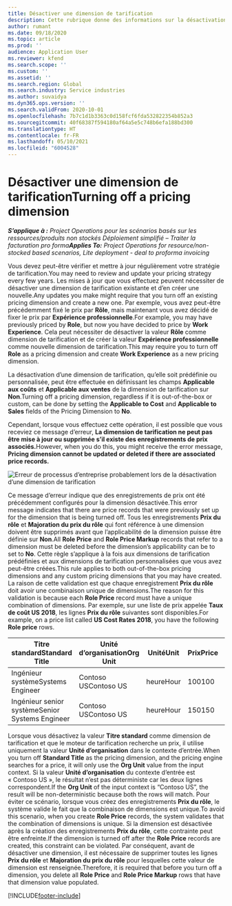 ```yaml
---
title: Désactiver une dimension de tarification
description: Cette rubrique donne des informations sur la désactivation des dimensions de tarification.
author: rumant
ms.date: 09/18/2020
ms.topic: article
ms.prod: ''
audience: Application User
ms.reviewer: kfend
ms.search.scope: ''
ms.custom: ''
ms.assetid: ''
ms.search.region: Global
ms.search.industry: Service industries
ms.author: suvaidya
ms.dyn365.ops.version: ''
ms.search.validFrom: 2020-10-01
ms.openlocfilehash: 7b7c1d1b3363c0d158fcf6fda532822354b852a3
ms.sourcegitcommit: 40f68387f594180af64a5e5c748b6efa188bd300
ms.translationtype: HT
ms.contentlocale: fr-FR
ms.lasthandoff: 05/10/2021
ms.locfileid: "6004528"
---
```

# <a name="turning-off-a-pricing-dimension"></a><span data-ttu-id="086d1-103">Désactiver une dimension de tarification</span><span class="sxs-lookup"><span data-stu-id="086d1-103">Turning off a pricing dimension</span></span>

<span data-ttu-id="086d1-104">_**S’applique à :** Project Operations pour les scénarios basés sur les ressources/produits non stockés Déploiement simplifié – Traiter la facturation pro forma_</span><span class="sxs-lookup"><span data-stu-id="086d1-104">_**Applies To:** Project Operations for resource/non-stocked based scenarios, Lite deployment - deal to proforma invoicing_</span></span>

<span data-ttu-id="086d1-105">Vous devez peut-être vérifier et mettre à jour régulièrement votre stratégie de tarification.</span><span class="sxs-lookup"><span data-stu-id="086d1-105">You may need to review and update your pricing strategy every few years.</span></span> <span data-ttu-id="086d1-106">Les mises à jour que vous effectuez peuvent nécessiter de désactiver une dimension de tarification existante et d’en créer une nouvelle.</span><span class="sxs-lookup"><span data-stu-id="086d1-106">Any updates you make might require that you turn off an existing pricing dimension and create a new one.</span></span> <span data-ttu-id="086d1-107">Par exemple, vous avez peut-être précédemment fixé le prix par **Rôle**, mais maintenant vous avez décidé de fixer le prix par **Expérience professionnelle**.</span><span class="sxs-lookup"><span data-stu-id="086d1-107">For example, you may have previously priced by **Role**, but now you have decided to price by **Work Experience**.</span></span> <span data-ttu-id="086d1-108">Cela peut nécessiter de désactiver la valeur **Rôle** comme dimension de tarification et de créer la valeur **Expérience professionnelle** comme nouvelle dimension de tarification.</span><span class="sxs-lookup"><span data-stu-id="086d1-108">This may require you to turn off **Role** as a pricing dimension and create **Work Experience** as a new pricing dimension.</span></span> 

<span data-ttu-id="086d1-109">La désactivation d’une dimension de tarification, qu’elle soit prédéfinie ou personnalisée, peut être effectuée en définissant les champs **Applicable aux coûts** et **Applicable aux ventes** de la dimension de tarification sur **Non**.</span><span class="sxs-lookup"><span data-stu-id="086d1-109">Turning off a pricing dimension, regardless if it is out-of-the-box or custom, can be done by setting the **Applicable to Cost** and **Applicable to Sales** fields of the Pricing Dimension to **No**.</span></span>

<span data-ttu-id="086d1-110">Cependant, lorsque vous effectuez cette opération, il est possible que vous receviez ce message d’erreur, **La dimension de tarification ne peut pas être mise à jour ou supprimée s’il existe des enregistrements de prix associés.**</span><span class="sxs-lookup"><span data-stu-id="086d1-110">However, when you do this, you might receive the error message, **Pricing dimension cannot be updated or deleted if there are associated price records.**</span></span>

![Erreur de processus d’entreprise probablement lors de la désactivation d’une dimension de tarification](media/Business-Process-Error.png)

<span data-ttu-id="086d1-112">Ce message d’erreur indique que des enregistrements de prix ont été précédemment configurés pour la dimension désactivée.</span><span class="sxs-lookup"><span data-stu-id="086d1-112">This error message indicates that there are price records that were previously set up for the dimension that is being turned off.</span></span> <span data-ttu-id="086d1-113">Tous les enregistrements **Prix du rôle** et **Majoration du prix du rôle** qui font référence à une dimension doivent être supprimés avant que l’applicabilité de la dimension puisse être définie sur **Non**.</span><span class="sxs-lookup"><span data-stu-id="086d1-113">All **Role Price** and **Role Price Markup** records that refer to a dimension must be deleted before the dimension’s applicability can be to set to **No**.</span></span> <span data-ttu-id="086d1-114">Cette règle s’applique à la fois aux dimensions de tarification prédéfinies et aux dimensions de tarification personnalisées que vous avez peut-être créées.</span><span class="sxs-lookup"><span data-stu-id="086d1-114">This rule applies to both out-of-the-box pricing dimensions and any custom pricing dimensions that you may have created.</span></span> <span data-ttu-id="086d1-115">La raison de cette validation est que chaque enregistrement **Prix du rôle** doit avoir une combinaison unique de dimensions.</span><span class="sxs-lookup"><span data-stu-id="086d1-115">The reason for this validation is because each **Role Price** record must have a unique combination of dimensions.</span></span> <span data-ttu-id="086d1-116">Par exemple, sur une liste de prix appelée **Taux de coût US 2018**, les lignes **Prix du rôle** suivantes sont disponibles.</span><span class="sxs-lookup"><span data-stu-id="086d1-116">For example, on a price list called **US Cost Rates 2018**, you have the following **Role price** rows.</span></span> 

| <span data-ttu-id="086d1-117">Titre standard</span><span class="sxs-lookup"><span data-stu-id="086d1-117">Standard Title</span></span>         | <span data-ttu-id="086d1-118">Unité d’organisation</span><span class="sxs-lookup"><span data-stu-id="086d1-118">Org Unit</span></span>    |<span data-ttu-id="086d1-119">Unité</span><span class="sxs-lookup"><span data-stu-id="086d1-119">Unit</span></span>   |<span data-ttu-id="086d1-120">Prix</span><span class="sxs-lookup"><span data-stu-id="086d1-120">Price</span></span>  |<span data-ttu-id="086d1-121">Devise</span><span class="sxs-lookup"><span data-stu-id="086d1-121">Currency</span></span>  |
| -----------------------|-------------|-------|-------|----------|
| <span data-ttu-id="086d1-122">Ingénieur système</span><span class="sxs-lookup"><span data-stu-id="086d1-122">Systems Engineer</span></span>|<span data-ttu-id="086d1-123">Contoso US</span><span class="sxs-lookup"><span data-stu-id="086d1-123">Contoso US</span></span>|<span data-ttu-id="086d1-124">heure</span><span class="sxs-lookup"><span data-stu-id="086d1-124">Hour</span></span>| <span data-ttu-id="086d1-125">100</span><span class="sxs-lookup"><span data-stu-id="086d1-125">100</span></span>|<span data-ttu-id="086d1-126">USD</span><span class="sxs-lookup"><span data-stu-id="086d1-126">USD</span></span>|
| <span data-ttu-id="086d1-127">Ingénieur senior système</span><span class="sxs-lookup"><span data-stu-id="086d1-127">Senior Systems Engineer</span></span>|<span data-ttu-id="086d1-128">Contoso US</span><span class="sxs-lookup"><span data-stu-id="086d1-128">Contoso US</span></span>|<span data-ttu-id="086d1-129">heure</span><span class="sxs-lookup"><span data-stu-id="086d1-129">Hour</span></span>| <span data-ttu-id="086d1-130">150</span><span class="sxs-lookup"><span data-stu-id="086d1-130">150</span></span>| <span data-ttu-id="086d1-131">USD</span><span class="sxs-lookup"><span data-stu-id="086d1-131">USD</span></span>|


<span data-ttu-id="086d1-132">Lorsque vous désactivez la valeur **Titre standard** comme dimension de tarification et que le moteur de tarification recherche un prix, il utilise uniquement la valeur **Unité d’organisation** dans le contexte d’entrée.</span><span class="sxs-lookup"><span data-stu-id="086d1-132">When you turn off **Standard Title** as the pricing dimension, and the pricing engine searches for a price, it will only use the **Org Unit** value from the input context.</span></span> <span data-ttu-id="086d1-133">Si la valeur **Unité d’organisation** du contexte d’entrée est « Contoso US », le résultat n’est pas déterministe car les deux lignes correspondent.</span><span class="sxs-lookup"><span data-stu-id="086d1-133">If the **Org Unit** of the input context is “Contoso US”, the result will be non-deterministic because both the rows will match.</span></span> <span data-ttu-id="086d1-134">Pour éviter ce scénario, lorsque vous créez des enregistrements **Prix du rôle**, le système valide le fait que la combinaison de dimensions est unique.</span><span class="sxs-lookup"><span data-stu-id="086d1-134">To avoid this scenario, when you create **Role Price** records, the system validates that the combination of dimensions is unique.</span></span> <span data-ttu-id="086d1-135">Si la dimension est désactivée après la création des enregistrements **Prix du rôle**, cette contrainte peut être enfreinte.</span><span class="sxs-lookup"><span data-stu-id="086d1-135">If the dimension is turned off after the **Role Price** records are created, this constraint can be violated.</span></span> <span data-ttu-id="086d1-136">Par conséquent, avant de désactiver une dimension, il est nécessaire de supprimer toutes les lignes **Prix du rôle** et **Majoration du prix du rôle** pour lesquelles cette valeur de dimension est renseignée.</span><span class="sxs-lookup"><span data-stu-id="086d1-136">Therefore, it is required that before you turn off a dimension, you delete all **Role Price** and **Role Price Markup** rows that have that dimension value populated.</span></span>


[!INCLUDE[footer-include](../includes/footer-banner.md)]